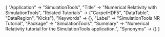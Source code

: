 {
 "Application" -> "SimulationTools",
 "Title" -> "Numerical Relativity with SimulationTools",
 "Related Tutorials" -> {"CarpetHDF5", "DataTable", "DataRegion", "Kicks"},
 "Keywords" -> {},
 "Label" -> "SimulationTools NR Tutorial",
 "Package" -> "SimulationTools",
 "Summary" -> "Numerical Relativity tutorial for the SimulationTools application.",
 "Synonyms" -> {}
 }
